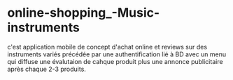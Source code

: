 # online-shopping_-Music-instruments
 c'est application mobile  de concept d'achat online et reviews sur  des instruments variés  précédée par une authentification  lié à BD  avec un menu  qui diffuse une évalutaion de cahque produit plus une annonce publicitaire après chaque 2-3 produits. 
